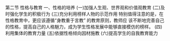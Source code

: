 第二节 性格与教育
一、性格的培养
(一)加强人生观、世界观和价值观教育
(二)及时强化学生的积极行为
(三)充分利用榜样人物的示范作用
特别值得注意的是，在性格教育中，更应该遵循“身教重于言教” 的教育原则，教师应
该不断地完善自己的性格，提高自己的人格魅力，成为学生性格发展中能够直接模仿的榜样。
(四)利用集体的教育力量
(五)依据性格倾向因材施教
(六)提高学生的自我教育能力